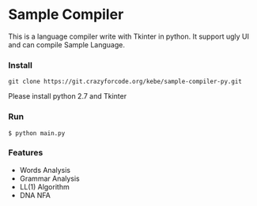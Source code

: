 # Sample Compiler

This is a language compiler write with Tkinter in python.
It support ugly UI and can compile Sample Language.

### Install
```
git clone https://git.crazyforcode.org/kebe/sample-compiler-py.git

```
Please install python 2.7 and Tkinter

### Run
```
$ python main.py
```

### Features
-  Words Analysis
-  Grammar Analysis
-  LL(1) Algorithm
-  DNA NFA
